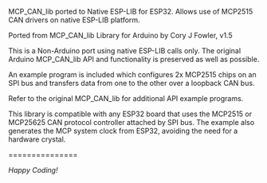 MCP_CAN_lib ported to Native ESP-LIB for ESP32.
Allows use of MCP2515 CAN drivers on native ESP-LIB platform.

Ported from MCP_CAN_lib Library for Arduino by Cory J Fowler, v1.5

This is a Non-Arduino port using native ESP-LIB calls only.
The original Arduino MCP_CAN_lib API and functionality is preserved as well as possible.

An example program is included which configures 2x MCP2515 chips on an SPI bus and transfers data from one to the other over a loopback CAN bus.

Refer to the original MCP_CAN_lib for additional API example programs.

This library is compatible with any ESP32 board that uses the MCP2515 or MCP25625 CAN protocol controller attached by SPI bus.
The example also generates the MCP system clock from ESP32, avoiding the need for a hardware crystal.

===============

*Happy Coding!*
